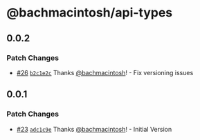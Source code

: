 # @bachmacintosh/api-types

## 0.0.2

### Patch Changes

- [#26](https://github.com/bachmacintosh/api/pull/26) [`b2c1e2c`](https://github.com/bachmacintosh/api/commit/b2c1e2ca24b36f2c8eb7a8df14b3b34a75290465) Thanks [@bachmacintosh](https://github.com/bachmacintosh)! - Fix versioning issues

## 0.0.1

### Patch Changes

- [#23](https://github.com/bachmacintosh/api/pull/23) [`adc1c9e`](https://github.com/bachmacintosh/api/commit/adc1c9e97ee1d7ffd84274ae24a2275e4e860913) Thanks [@bachmacintosh](https://github.com/bachmacintosh)! - Initial Version
